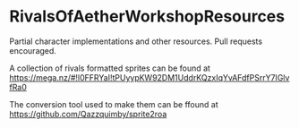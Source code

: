 # RivalsOfAetherWorkshopResources
Partial character implementations and other resources. Pull requests encouraged.

A collection of rivals formatted sprites can be found at https://mega.nz/#!l0FFRYaI!tPUyypKW92DM1UddrKQzxIqYvAFdfPSrrY7IGlvfRa0

The conversion tool used to make them can be ffound at https://github.com/Qazzquimby/sprite2roa
